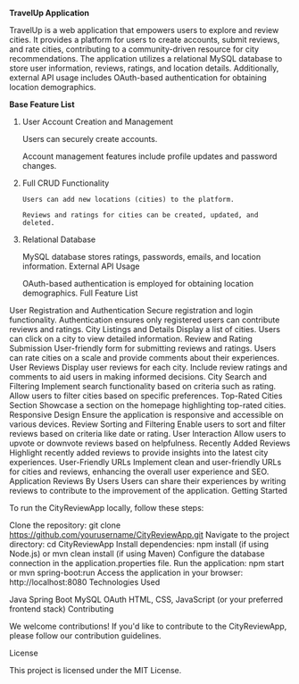 **TravelUp Application**


TravelUp is a web application that empowers users to explore and review cities. It provides a platform for users to create accounts, submit reviews, and rate cities, contributing to a community-driven resource for city recommendations. The application utilizes a relational MySQL database to store user information, reviews, ratings, and location details. Additionally, external API usage includes OAuth-based authentication for obtaining location demographics.

**Base Feature List**

1. User Account Creation and Management

      Users can securely create accounts.
   
      Account management features include profile updates and password changes.

3. Full CRUD Functionality

       Users can add new locations (cities) to the platform.
   
       Reviews and ratings for cities can be created, updated, and deleted.

4. Relational Database

      MySQL database stores ratings, passwords, emails, and location information.
      External API Usage
      
      OAuth-based authentication is employed for obtaining location demographics.
      Full Feature List

User Registration and Authentication
Secure registration and login functionality.
Authentication ensures only registered users can contribute reviews and ratings.
City Listings and Details
Display a list of cities.
Users can click on a city to view detailed information.
Review and Rating Submission
User-friendly form for submitting reviews and ratings.
Users can rate cities on a scale and provide comments about their experiences.
User Reviews
Display user reviews for each city.
Include review ratings and comments to aid users in making informed decisions.
City Search and Filtering
Implement search functionality based on criteria such as rating.
Allow users to filter cities based on specific preferences.
Top-Rated Cities Section
Showcase a section on the homepage highlighting top-rated cities.
Responsive Design
Ensure the application is responsive and accessible on various devices.
Review Sorting and Filtering
Enable users to sort and filter reviews based on criteria like date or rating.
User Interaction
Allow users to upvote or downvote reviews based on helpfulness.
Recently Added Reviews
Highlight recently added reviews to provide insights into the latest city experiences.
User-Friendly URLs
Implement clean and user-friendly URLs for cities and reviews, enhancing the overall user experience and SEO.
Application Reviews By Users
Users can share their experiences by writing reviews to contribute to the improvement of the application.
Getting Started

To run the CityReviewApp locally, follow these steps:

Clone the repository: git clone https://github.com/yourusername/CityReviewApp.git
Navigate to the project directory: cd CityReviewApp
Install dependencies: npm install (if using Node.js) or mvn clean install (if using Maven)
Configure the database connection in the application.properties file.
Run the application: npm start or mvn spring-boot:run
Access the application in your browser: http://localhost:8080
Technologies Used

Java
Spring Boot
MySQL
OAuth
HTML, CSS, JavaScript (or your preferred frontend stack)
Contributing

We welcome contributions! If you'd like to contribute to the CityReviewApp, please follow our contribution guidelines.

License

This project is licensed under the MIT License.
